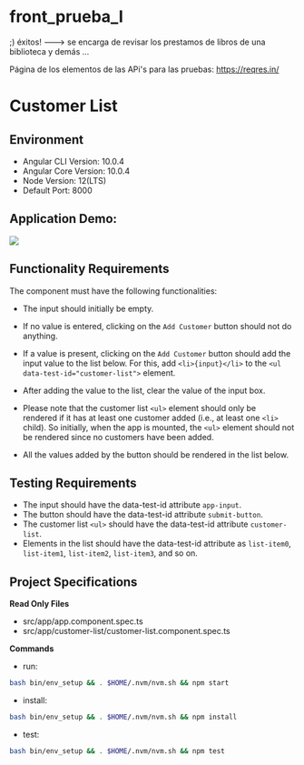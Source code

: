 # front_prueba_I
;) éxitos! ---> se encarga de revisar los prestamos de libros de una biblioteca y demás ... 

Página de los elementos de las APi's para las pruebas:
https://reqres.in/

# Customer List

## Environment
- Angular CLI Version: 10.0.4
- Angular Core Version: 10.0.4
- Node Version: 12(LTS)
- Default Port: 8000

## Application Demo:

![](https://hrcdn.net/s3_pub/istreet-assets/HnPUXnW8Mhml5W2AHvkNKQ/customer-list.gif)

## Functionality Requirements

The component must have the following functionalities:

- The input should initially be empty.

- If no value is entered, clicking on the `Add Customer` button should not do anything.

- If a value is present, clicking on the `Add Customer` button should add the input value to the list below. For this, add `<li>{input}</li>` to the `<ul data-test-id="customer-list">` element.

- After adding the value to the list, clear the value of the input box.

- Please note that the customer list `<ul>` element should only be rendered if it has at least one customer added (i.e., at least one `<li>` child). So initially, when the app is mounted, the `<ul>` element should not be rendered since no customers have been added.

- All the values added by the button should be rendered in the list below.

## Testing Requirements

- The input should have the data-test-id attribute `app-input`.
- The button should have the data-test-id attribute `submit-button`.
- The customer list `<ul>` should have the data-test-id attribute `customer-list`.
- Elements in the list should have the data-test-id attribute as `list-item0`, `list-item1`, `list-item2`, `list-item3`, and so on.

## Project Specifications

**Read Only Files**
- src/app/app.component.spec.ts
- src/app/customer-list/customer-list.component.spec.ts

**Commands**
- run:
```bash
bash bin/env_setup && . $HOME/.nvm/nvm.sh && npm start
```
- install:
```bash
bash bin/env_setup && . $HOME/.nvm/nvm.sh && npm install
```
- test:
```bash
bash bin/env_setup && . $HOME/.nvm/nvm.sh && npm test
```
